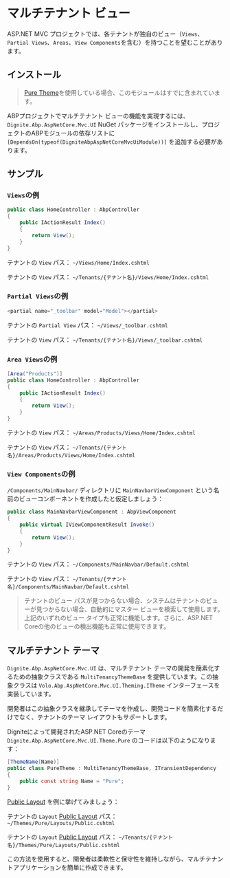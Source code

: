 # マルチテナント ビュー

ASP.NET MVC プロジェクトでは、各テナントが独自のビュー（`Views`、`Partial Views`、`Areas`、`View Components`を含む）を持つことを望むことがあります。

## インストール

> [Pure Theme](Pure-Theme.md)を使用している場合、このモジュールはすでに含まれています。

ABPプロジェクトでマルチテナント ビューの機能を実現するには、`Dignite.Abp.AspNetCore.Mvc.UI` NuGet パッケージをインストールし、プロジェクトのABPモジュールの依存リストに `[DependsOn(typeof(DigniteAbpAspNetCoreMvcUiModule))]` を追加する必要があります。

## サンプル

### `Views`の例

````csharp
public class HomeController : AbpController
{
    public IActionResult Index()
    {
        return View();
    }
}
````

テナントの `View` パス：
`~/Views/Home/Index.cshtml`

テナントの `View` パス：
`~/Tenants/{テナント名}/Views/Home/Index.cshtml`

### `Partial Views`の例

````csharp
<partial name="_toolbar" model="Model"></partial>
````

テナントの `Partial View` パス：
`~/Views/_toolbar.cshtml`

テナントの `View` パス：
`~/Tenants/{テナント名}/Views/_toolbar.cshtml`

### `Area Views`の例

````csharp
[Area("Products")]
public class HomeController : AbpController
{
    public IActionResult Index()
    {
        return View();
    }
}
````

テナントの `View` パス：
`~/Areas/Products/Views/Home/Index.cshtml`

テナントの `View` パス：
`~/Tenants/{テナント名}/Areas/Products/Views/Home/Index.cshtml`

### `View Components`の例

`/Components/MainNavbar/` ディレクトリに `MainNavbarViewComponent` という名前のビューコンポーネントを作成したと仮定しましょう：

````csharp
public class MainNavbarViewComponent : AbpViewComponent
{
    public virtual IViewComponentResult Invoke()
    {
        return View();
    }
}
````

テナントの `View` パス：
`~/Components/MainNavbar/Default.cshtml`

テナントの `View` パス：
`~/Tenants/{テナント名}/Components/MainNavbar/Default.cshtml`

> テナントのビュー パスが見つからない場合、システムはテナントのビューが見つからない場合、自動的にマスター ビューを検索して使用します。上記のいずれのビュー タイプも正常に機能します。さらに、ASP.NET Coreの他のビューの検出機能も正常に使用できます。

## マルチテナント テーマ

`Dignite.Abp.AspNetCore.Mvc.UI` は、マルチテナント テーマの開発を簡素化するための抽象クラスである `MultiTenancyThemeBase` を提供しています。この抽象クラスは `Volo.Abp.AspNetCore.Mvc.UI.Theming.ITheme` インターフェースを実装しています。

開発者はこの抽象クラスを継承してテーマを作成し、開発コードを簡素化するだけでなく、テナントのテーマ レイアウトもサポートします。

Digniteによって開発されたASP.NET Coreのテーマ `Dignite.Abp.AspNetCore.Mvc.UI.Theme.Pure` のコードは以下のようになります：

````csharp
[ThemeName(Name)]
public class PureTheme : MultiTenancyThemeBase, ITransientDependency
{
    public const string Name = "Pure";
}
````

[Public Layout](https://github.com/abpframework/abp/blob/dev/framework/src/Volo.Abp.AspNetCore.Components.Web.Theming/Layout/StandardLayouts.cs) を例に挙げてみましょう：

テナントの `Layout` [Public Layout](https://github.com/abpframework/abp/blob/dev/framework/src/Volo.Abp.AspNetCore.Components.Web.Theming/Layout/StandardLayouts.cs) パス：
`~/Themes/Pure/Layouts/Public.cshtml`

テナントの `Layout` [Public Layout](https://github.com/abpframework/abp/blob/dev/framework/src/Volo.Abp.AspNetCore.Components.Web.Theming/Layout/StandardLayouts.cs) パス：
`~/Tenants/{テナント名}/Themes/Pure/Layouts/Public.cshtml`

この方法を使用すると、開発者は柔軟性と保守性を維持しながら、マルチテナントアプリケーションを簡単に作成できます。
